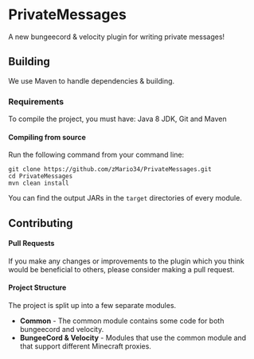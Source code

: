 # PrivateMessages
A new bungeecord & velocity plugin for writing private messages!

## Building
We use Maven to handle dependencies & building.

### Requirements
To compile the project, you must have: Java 8 JDK, Git and Maven

#### Compiling from source
Run the following command from your command line:
```
git clone https://github.com/zMario34/PrivateMessages.git
cd PrivateMessages
mvn clean install
```

You can find the output JARs in the `target` directories of every module.

## Contributing
#### Pull Requests
If you make any changes or improvements to the plugin which you think would be beneficial to others, please consider making a pull request.

#### Project Structure
The project is split up into a few separate modules.

* **Common** - The common module contains some code for both bungeecord and velocity.
* **BungeeCord & Velocity** - Modules that use the common module and that support different Minecraft proxies.
